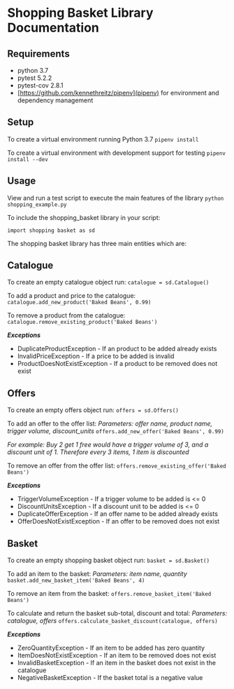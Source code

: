 # Shopping Basket Library Documentation

## Requirements

- python 3.7
- pytest 5.2.2
- pytest-cov 2.8.1
- [https://github.com/kennethreitz/pipenv](pipenv) for environment and dependency management

## Setup

To create a virtual environment running Python 3.7
`pipenv install`

To create a virtual environment with development support for testing
`pipenv install --dev`

## Usage

View and run a test script to execute the main features of the library
`python shopping_example.py`

To include the shopping_basket library in your script:

`import shopping basket as sd`

The shopping basket library has three main entities which are:

## Catalogue

To create an empty catalogue object run:
`catalogue = sd.Catalogue()`

To add a product and price to the catalogue:
`catalogue.add_new_product('Baked Beans', 0.99)`

To remove a product from the catalogue:
`catalogue.remove_existing_product('Baked Beans')`

***Exceptions***
- DuplicateProductException - If an product to be added already exists
- InvalidPriceException - If a price to be added is invalid
- ProductDoesNotExistException - If a product to be removed does not exist

## Offers

To create an empty offers object run:
`offers = sd.Offers()`

To add an offer to the offer list:
*Parameters: offer name, product name, trigger volume, discount_units*
`offers.add_new_offer('Baked Beans', 0.99)`

*For example: Buy 2 get 1 free would have a trigger volume of 3, and a discount unit of*
*1. Therefore every 3 items, 1 item is discounted*

To remove an offer from the offer list:
`offers.remove_existing_offer('Baked Beans')`

***Exceptions***
- TriggerVolumeException - If a trigger volume to be added is <= 0
- DiscountUnitsException - If a discount unit to be added is <= 0
- DuplicateOfferException - If an offer name to be added already exists
- OfferDoesNotExistException - If an offer to be removed does not exist

## Basket

To create an empty shopping basket object run:
`basket = sd.Basket()`

To add an item to the basket:
*Parameters: item name, quantity*
`basket.add_new_basket_item('Baked Beans', 4)`

To remove an item from the basket:
`offers.remove_basket_item('Baked Beans')`

To calculate and return the basket sub-total, discount and total:
*Parameters: catalogue, offers*
`offers.calculate_basket_discount(catalogue, offers)`

***Exceptions***
- ZeroQuantityException - If an item to be added has zero quantity
- ItemDoesNotExistException - If an item to be removed does not exist
- InvalidBasketException - If an item in the basket does not exist in the catalogue
- NegativeBasketException - If the basket total is a negative value